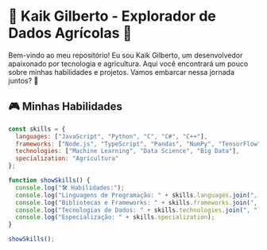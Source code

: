 # 🌾 Kaik Gilberto - Explorador de Dados Agrícolas 🌾

Bem-vindo ao meu repositório! Eu sou Kaik Gilberto, um desenvolvedor apaixonado por tecnologia e agricultura. Aqui você encontrará um pouco sobre minhas habilidades e projetos. Vamos embarcar nessa jornada juntos? 🚀

## 🎮 Minhas Habilidades

```javascript
const skills = {
  languages: ["JavaScript", "Python", "C", "C#", "C++"],
  frameworks: ["Node.js", "TypeScript", "Pandas", "NumPy", "TensorFlow", "Scikit-Learn"],
  technologies: ["Machine Learning", "Data Science", "Big Data"],
  specialization: "Agricultura"
};

function showSkills() {
  console.log("🛠️ Habilidades:");
  console.log("Linguagens de Programação: " + skills.languages.join(", "));
  console.log("Bibliotecas e Frameworks: " + skills.frameworks.join(", "));
  console.log("Tecnologias de Dados: " + skills.technologies.join(", "));
  console.log("Especialização: " + skills.specialization);
}

showSkills();
